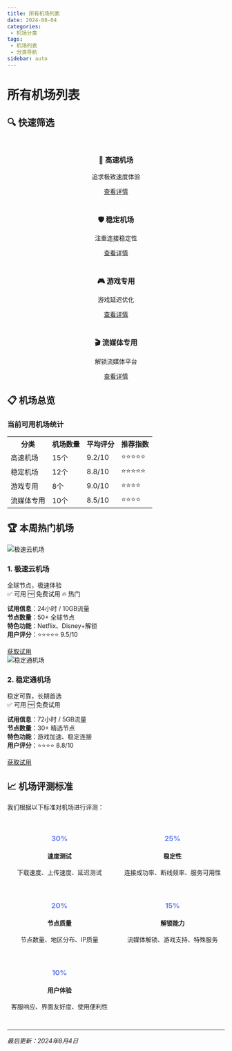 ```yaml
---
title: 所有机场列表
date: 2024-08-04
categories:
 - 机场分类
tags:
 - 机场列表
 - 分类导航
sidebar: auto
---
```


# 所有机场列表

## 🔍 快速筛选

<div style="display: grid; grid-template-columns: repeat(auto-fit, minmax(250px, 1fr)); gap: 20px; margin: 30px 0;">

<div class="airport-card" style="text-align: center;">
<h3>🚀 高速机场</h3>
<p>追求极致速度体验</p>
<a href="/blogs/airports/high-speed/" class="btn btn-primary">查看详情</a>
</div>

<div class="airport-card" style="text-align: center;">
<h3>🛡️ 稳定机场</h3>
<p>注重连接稳定性</p>
<a href="/blogs/airports/stable/" class="btn btn-primary">查看详情</a>
</div>

<div class="airport-card" style="text-align: center;">
<h3>🎮 游戏专用</h3>
<p>游戏延迟优化</p>
<a href="/blogs/airports/gaming/" class="btn btn-primary">查看详情</a>
</div>

<div class="airport-card" style="text-align: center;">
<h3>🎬 流媒体专用</h3>
<p>解锁流媒体平台</p>
<a href="/blogs/airports/streaming/" class="btn btn-primary">查看详情</a>
</div>

</div>

## 📋 机场总览

### 当前可用机场统计

<table class="info-table">
<tr><th>分类</th><th>机场数量</th><th>平均评分</th><th>推荐指数</th></tr>
<tr><td>高速机场</td><td>15个</td><td>9.2/10</td><td>⭐⭐⭐⭐⭐</td></tr>
<tr><td>稳定机场</td><td>12个</td><td>8.8/10</td><td>⭐⭐⭐⭐⭐</td></tr>
<tr><td>游戏专用</td><td>8个</td><td>9.0/10</td><td>⭐⭐⭐⭐</td></tr>
<tr><td>流媒体专用</td><td>10个</td><td>8.5/10</td><td>⭐⭐⭐⭐</td></tr>
</table>

## 🏆 本周热门机场

<div class="airport-card">
<div class="airport-header">
<img src="/logos/hot1.png" alt="极速云机场" class="airport-logo">
<div class="airport-info">
<h3>1. 极速云机场</h3>
<div class="airport-desc">全球节点，极速体验</div>
</div>
</div>

<div class="status-tags">
<span class="status-tag available">✅ 可用</span>
<span class="status-tag trial">🆓 免费试用</span>
<span class="status-tag premium">🔥 热门</span>
</div>

**试用信息**：24小时 / 10GB流量  
**节点数量**：50+ 全球节点  
**特色功能**：Netflix、Disney+解锁  
**用户评分**：⭐⭐⭐⭐⭐ 9.5/10

<div class="action-buttons">
<a href="#" class="btn btn-primary">获取试用</a>
</div>

</div>

<div class="airport-card">
<div class="airport-header">
<img src="/logos/hot2.png" alt="稳定通机场" class="airport-logo">
<div class="airport-info">
<h3>2. 稳定通机场</h3>
<div class="airport-desc">稳定可靠，长期首选</div>
</div>
</div>

<div class="status-tags">
<span class="status-tag available">✅ 可用</span>
<span class="status-tag trial">🆓 免费试用</span>
</div>

**试用信息**：72小时 / 5GB流量  
**节点数量**：30+ 精选节点  
**特色功能**：游戏加速、稳定连接  
**用户评分**：⭐⭐⭐⭐ 8.8/10

<div class="action-buttons">
<a href="#" class="btn btn-primary">获取试用</a>
</div>

</div>

## 📈 机场评测标准

我们根据以下标准对机场进行评测：

<div style="display: grid; grid-template-columns: repeat(auto-fit, minmax(200px, 1fr)); gap: 20px; margin: 30px 0;">

<div class="airport-card" style="text-align: center;">
<h3 style="color: #667eea;">30%</h3>
<h4>速度测试</h4>
<p>下载速度、上传速度、延迟测试</p>
</div>

<div class="airport-card" style="text-align: center;">
<h3 style="color: #667eea;">25%</h3>
<h4>稳定性</h4>
<p>连接成功率、断线频率、服务可用性</p>
</div>

<div class="airport-card" style="text-align: center;">
<h3 style="color: #667eea;">20%</h3>
<h4>节点质量</h4>
<p>节点数量、地区分布、IP质量</p>
</div>

<div class="airport-card" style="text-align: center;">
<h3 style="color: #667eea;">15%</h3>
<h4>解锁能力</h4>
<p>流媒体解锁、游戏支持、特殊服务</p>
</div>

<div class="airport-card" style="text-align: center;">
<h3 style="color: #667eea;">10%</h3>
<h4>用户体验</h4>
<p>客服响应、界面友好度、使用便利性</p>
</div>

</div>

---

*最后更新：2024年8月4日*
